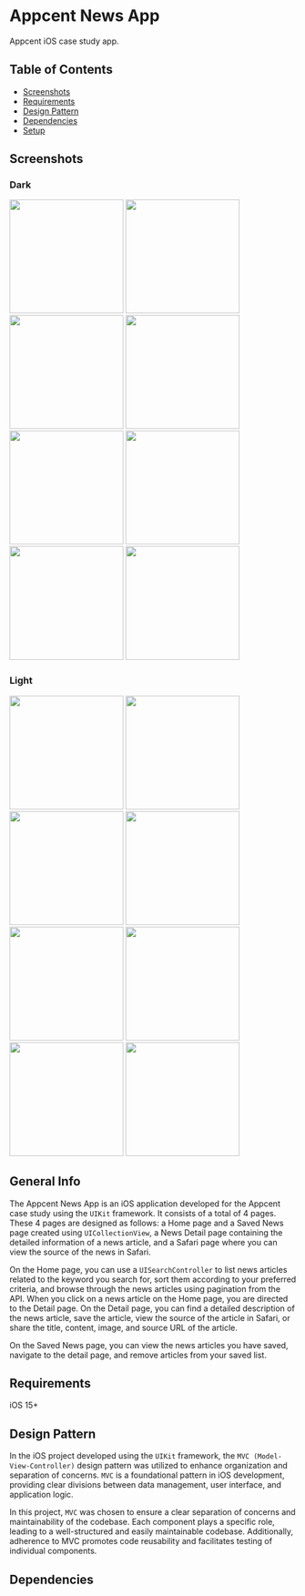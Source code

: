 
# Appcent News App 

Appcent iOS case study app.

## Table of Contents
* [Screenshots](#screenshots)
* [Requirements](#requirements)
* [Design Pattern](#design-pattern)
* [Dependencies](#dependencies)
* [Setup](#setup)

## Screenshots

### Dark
<div align="left">
    <img src="/AppCentChallange-2024/AppCentChallange-2024/Screenshots/1.png" width="200px"</img>
    <img src="/AppCentChallange-2024/AppCentChallange-2024/Screenshots/2.png" width="200px"</img>
    <img src="/AppCentChallange-2024/AppCentChallange-2024/Screenshots/3.png" width="200px"</img>
    <img src="/AppCentChallange-2024/AppCentChallange-2024/Screenshots/4.png" width="200px"</img>
    <img src="/AppCentChallange-2024/AppCentChallange-2024/Screenshots/5.png" width="200px"</img>
    <img src="/AppCentChallange-2024/AppCentChallange-2024/Screenshots/6.png" width="200px"</img>
    <img src="/AppCentChallange-2024/AppCentChallange-2024/Screenshots/7.png" width="200px"</img>
    <img src="/AppCentChallange-2024/AppCentChallange-2024/Screenshots/8.png" width="200px"</img>
</div>

### Light
<div align="left">
    <img src="/AppCentChallange-2024/AppCentChallange-2024/Screenshots/1-light.png" width="200px"</img>
    <img src="/AppCentChallange-2024/AppCentChallange-2024/Screenshots/2-light.png" width="200px"</img>
    <img src="/AppCentChallange-2024/AppCentChallange-2024/Screenshots/3-light.png" width="200px"</img>
    <img src="/AppCentChallange-2024/AppCentChallange-2024/Screenshots/4-light.png" width="200px"</img>
    <img src="/AppCentChallange-2024/AppCentChallange-2024/Screenshots/5-light.png" width="200px"</img>
    <img src="/AppCentChallange-2024/AppCentChallange-2024/Screenshots/6-light.png" width="200px"</img>
    <img src="/AppCentChallange-2024/AppCentChallange-2024/Screenshots/7-light.png" width="200px"</img>
    <img src="/AppCentChallange-2024/AppCentChallange-2024/Screenshots/8-light.png" width="200px"</img>
</div>

## General Info
The Appcent News App is an iOS application developed for the Appcent case study using the `UIKit` framework. It consists of a total of 4 pages. These 4 pages are designed as follows: a Home page and a Saved News page created using `UICollectionView`, a News Detail page containing the detailed information of a news article, and a Safari page where you can view the source of the news in Safari.

On the Home page, you can use a `UISearchController` to list news articles related to the keyword you search for, sort them according to your preferred criteria, and browse through the news articles using pagination from the API. When you click on a news article on the Home page, you are directed to the Detail page. On the Detail page, you can find a detailed description of the news article, save the article, view the source of the article in Safari, or share the title, content, image, and source URL of the article.

On the Saved News page, you can view the news articles you have saved, navigate to the detail page, and remove articles from your saved list.

## Requirements
iOS 15+

## Design Pattern
In the iOS project developed using the `UIKit` framework, the `MVC (Model-View-Controller)` design pattern was utilized to enhance organization and separation of concerns. `MVC` is a foundational pattern in iOS development, providing clear divisions between data management, user interface, and application logic.

In this project, `MVC` was chosen to ensure a clear separation of concerns and maintainability of the codebase. Each component plays a specific role, leading to a well-structured and easily maintainable codebase. Additionally, adherence to MVC promotes code reusability and facilitates testing of individual components.

## Dependencies 





